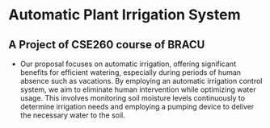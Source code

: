 # Automatic Plant Irrigation System
## A Project of CSE260 course of BRACU

- Our proposal focuses on automatic irrigation, offering significant benefits for efficient watering, especially during periods of human absence such as vacations. By employing an automatic irrigation control system, we aim to eliminate human intervention while optimizing water usage. This involves monitoring soil moisture levels continuously to determine irrigation needs and employing a pumping device to deliver the necessary water to the soil.
